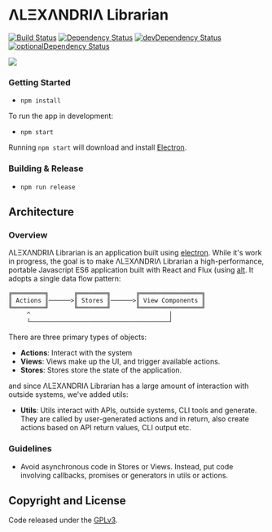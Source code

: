 # ΛLΞXΛNDRIΛ Librarian
[![Build Status](https://travis-ci.org/dloa/alexandria-librarian.svg?branch=development)](https://travis-ci.org/dloa/alexandria-librarian)
[![Dependency Status](https://david-dm.org/dloa/alexandria-librarian.svg)](https://david-dm.org/dloa/alexandria-librarian) [![devDependency Status](https://david-dm.org/dloa/alexandria-librarian/dev-status.svg)](https://david-dm.org/dloa/alexandria-librarian#info=devDependencies) [![optionalDependency Status](https://david-dm.org/dloa/alexandria-librarian/optional-status.svg)](https://david-dm.org/dloa/alexandria-librarian#info=optionalDependencies)

![](http://i.imgur.com/azl3qlL.png)

### Getting Started

- `npm install`

To run the app in development:

- `npm start`

Running `npm start` will download and install [Electron](http://electron.atom.io/).

### Building & Release

- `npm run release`

## Architecture

### Overview

ΛLΞXΛNDRIΛ Librarian is an application built using [electron](https://github.com/atom/electron). While it's work in progress, the goal is to make ΛLΞXΛNDRIΛ Librarian a high-performance, portable Javascript ES6 application built with React and Flux (using [alt](https://github.com/goatslacker/alt). It adopts a single data flow pattern:

```
╔═════════╗       ╔════════╗       ╔═════════════════╗
║ Actions ║──────>║ Stores ║──────>║ View Components ║
╚═════════╝       ╚════════╝       ╚═════════════════╝
     ^                                      │
     └──────────────────────────────────────┘
```

There are three primary types of objects:
- **Actions**: Interact with the system
- **Views**: Views make up the UI, and trigger available actions.
- **Stores**: Stores store the state of the application.

and since ΛLΞXΛNDRIΛ Librarian has a large amount of interaction with outside systems, we've added utils:
- **Utils**: Utils interact with APIs, outside systems, CLI tools and generate. They are called by user-generated actions and in return, also create actions based on API return values, CLI output etc.

### Guidelines

- Avoid asynchronous code in Stores or Views. Instead, put code involving callbacks, promises or generators in utils or actions.

## Copyright and License

Code released under the [GPLv3](LICENSE.md).
